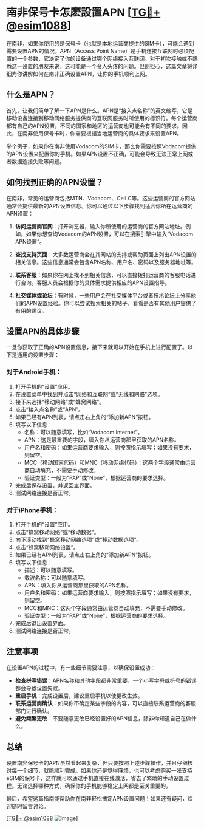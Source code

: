 # 南非保号卡怎麽設置APN [[TG💪+ @esim1088](https://t.me/s/esim1088)]

在南非，如果你使用的是保号卡（也就是本地运营商提供的SIM卡），可能会遇到需要设置APN的情况。APN（Access Point Name）是手机连接互联网时必须配置的一个参数，它决定了你的设备通过哪个网络接入互联网。对于初次接触或不熟悉这一设置的朋友来说，这可能是一个令人头疼的问题。但别担心，这篇文章将详细为你讲解如何在南非正确设置APN，让你的手机顺利上网。

## 什么是APN？

首先，让我们简单了解一下APN是什么。APN是“接入点名称”的英文缩写，它是移动设备连接到移动网络服务提供商的互联网服务时所使用的标识符。每个运营商都有自己的APN设置，不同的国家和地区的运营商也可能会有不同的要求。因此，在南非使用保号卡时，你需要根据当地运营商的具体要求来设置APN。

举个例子，如果你在南非使用Vodacom的SIM卡，那么你需要按照Vodacom提供的APN设置来配置你的手机。如果APN设置不正确，可能会导致无法正常上网或者数据连接失败等问题。

## 如何找到正确的APN设置？

在南非，常见的运营商包括MTN、Vodacom、Cell C等。这些运营商的官方网站通常会提供最新的APN设置信息。你可以通过以下步骤找到适合你所在运营商的APN设置：

1. **访问运营商官网**：打开浏览器，输入你所使用的运营商的官方网站地址。例如，如果你想查询Vodacom的APN设置，可以在搜索引擎中输入“Vodacom APN设置”。

2. **查找支持页面**：大多数运营商会在其网站的支持或帮助页面上列出APN设置的相关信息。这些信息通常会包含APN名称、用户名、密码以及服务器地址等。

3. **联系客服**：如果你在网上找不到相关信息，可以直接拨打运营商的客服电话进行咨询。客服人员会根据你的具体需求提供相应的APN设置指导。

4. **社交媒体或论坛**：有时候，一些用户会在社交媒体平台或者技术论坛上分享他们的APN设置经验。你可以尝试搜索相关的帖子，看看是否有其他用户提供了有用的建议。

## 设置APN的具体步骤

一旦你获取了正确的APN设置信息，接下来就可以开始在手机上进行配置了。以下是通用的设置步骤：

### 对于Android手机：

1. 打开手机的“设置”应用。
2. 在设置菜单中找到并点击“网络和互联网”或“无线和网络”选项。
3. 接下来选择“移动网络”或“蜂窝网络”。
4. 点击“接入点名称”或“APN”。
5. 如果已经有APN列表，请点击右上角的“添加新APN”按钮。
6. 填写以下信息：
   - 名称：可以随意填写，比如“Vodacom Internet”。
   - APN：这是最重要的字段，填入你从运营商那里获取的APN名称。
   - 用户名和密码：如果运营商要求输入，则按照指示填写；如果没有要求，则留空。
   - MCC（移动国家代码）和MNC（移动网络代码）：这两个字段通常由运营商自动填充，不需要手动修改。
   - 验证类型：一般为“PAP”或“None”，根据运营商的要求选择。
7. 完成后保存设置，并返回主界面。
8. 测试网络连接是否正常。

### 对于iPhone手机：

1. 打开手机的“设置”应用。
2. 点击“蜂窝移动网络”或“移动数据”。
3. 向下滚动找到“蜂窝移动网络选项”或“移动数据选项”。
4. 点击“蜂窝移动网络设置”。
5. 如果已经有APN列表，请点击右上角的“添加新APN”按钮。
6. 填写以下信息：
   - 描述：可以随意填写。
   - 载波名称：可以随意填写。
   - APN：填入你从运营商那里获取的APN名称。
   - 用户名和密码：如果运营商要求输入，则按照指示填写；如果没有要求，则留空。
   - MCC和MNC：这两个字段通常由运营商自动填充，不需要手动修改。
   - 验证类型：一般为“PAP”或“None”，根据运营商的要求选择。
7. 完成后退出设置界面。
8. 测试网络连接是否正常。

## 注意事项

在设置APN的过程中，有一些细节需要注意，以确保设置成功：

- **检查拼写错误**：APN名称和其他字段都非常重要，一个小写字母或符号的错误都会导致设置失败。
- **重启手机**：完成设置后，建议重启手机以使更改生效。
- **联系运营商确认**：如果你不确定某些字段的内容，可以直接联系运营商的客服部门进行确认。
- **避免频繁更改**：不要随意更改已经设置好的APN信息，除非你知道自己在做什么。

## 总结

设置南非保号卡的APN虽然看起来复杂，但只要按照上述步骤操作，并且仔细核对每一个细节，就能顺利完成。如果你还是觉得麻烦，也可以考虑购买一张支持eSIM的保号卡，这样就可以通过手机直接在线激活，省去了繁琐的手动设置过程。无论选择哪种方式，确保你的手机能够稳定上网都是至关重要的。

最后，希望这篇指南能帮助你在南非轻松搞定APN设置问题！如果还有疑问，欢迎随时留言讨论。

[[TG💪+ @esim1088](https://t.me/s/esim1088) ![Image](https://i.postimg.cc/4NQfJmqS/Snipaste-2025-05-13-00-14-12.png)]